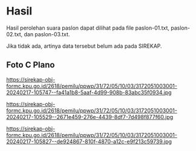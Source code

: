 # Hasil

Hasil perolehan suara paslon dapat dilihat pada file paslon-01.txt, paslon-02.txt, dan paslon-03.txt.

Jika tidak ada, artinya data tersebut belum ada pada SIREKAP.

## Foto C Plano

https://sirekap-obj-formc.kpu.go.id/2618/pemilu/ppwp/31/72/05/10/03/3172051003001-20240217-105747--fa41a1b8-5aaf-4d99-908b-83abc35f0934.jpg

https://sirekap-obj-formc.kpu.go.id/2618/pemilu/ppwp/31/72/05/10/03/3172051003001-20240217-105529--2671e459-276e-4439-8df7-7d498f877f60.jpg

https://sirekap-obj-formc.kpu.go.id/2618/pemilu/ppwp/31/72/05/10/03/3172051003001-20240217-105827--de924867-810f-4870-a12c-e9f213c59739.jpg
